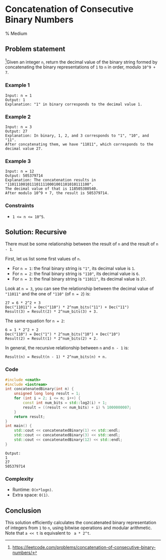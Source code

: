 # Concatenation of Consecutive Binary Numbers
% Medium
## Problem statement

[^url]Given an integer `n`, return the decimal value of the binary string formed by concatenating the binary representations of `1` to `n` in order, modulo `10^9 + 7`.

[^url]: https://leetcode.com/problems/concatenation-of-consecutive-binary-numbers/
### Example 1
```text
Input: n = 1
Output: 1
Explanation: "1" in binary corresponds to the decimal value 1. 
```

### Example 2
```text
Input: n = 3
Output: 27
Explanation: In binary, 1, 2, and 3 corresponds to "1", "10", and "11".
After concatenating them, we have "11011", which corresponds to the decimal value 27.
```

### Example 3
```text
Input: n = 12
Output: 505379714
Explanation: The concatenation results in "1101110010111011110001001101010111100".
The decimal value of that is 118505380540.
After modulo 10^9 + 7, the result is 505379714.
``` 

### Constraints

* `1 <= n <= 10^5`.

## Solution: Recursive

There must be some relationship between the result of `n` and the result of `n - 1`. 

First, let us list some first values of `n`.

* For `n = 1`: the final binary string is `"1"`, its decimal value is `1`.
* For `n = 2`: the final binary string is `"110"`, its decimal value is `6`.
* For `n = 3`: the final binary string is `"11011"`, its decimal value is `27`.

Look at `n = 3`, you can see the relationship between the decimal value of `"11011"` and the one of `"110"` (of `n = 2`) is:

```text
27 = 6 * 2^2 + 3
Dec("11011") = Dec("110") * 2^num_bits("11") + Dec("11")
Result(3) = Result(2) * 2^num_bits(3) + 3.
```

The same equation for `n = 2`:

```text
6 = 1 * 2^2 + 2
Dec("110") = Dec("1") * 2^num_bits("10") + Dec("10")
Result(2) = Result(1) * 2^num_bits(2) + 2.
```

In general, the recursive relationship between `n` and `n - 1` is:

```text
Result(n) = Result(n - 1) * 2^num_bits(n) + n.
```

### Code
```cpp
#include <cmath>
#include <iostream>
int concatenatedBinary(int n) {
    unsigned long long result = 1;
    for (int i = 2; i <= n; i++) {
        const int num_bits = std::log2(i) + 1;        
        result = ((result << num_bits) + i) % 1000000007;
    }
    return result;
}
int main() {
    std::cout << concatenatedBinary(1) << std::endl;
    std::cout << concatenatedBinary(3) << std::endl;
    std::cout << concatenatedBinary(12) << std::endl;
}
```
```text
Output:
1
27
505379714
```

### Complexity

* Runtime: `O(n*logn)`.
* Extra space: `O(1)`.

## Conclusion
This solution efficiently calculates the concatenated binary representation of integers from `1` to `n`, using bitwise operations and modular arithmetic. Note that `a << t` is equivalent to ` a * 2^t`.




